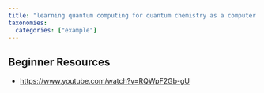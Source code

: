 ```yaml
---
title: "learning quantum computing for quantum chemistry as a computer scientist"
taxonomies:
  categories: ["example"]
---
```


## Beginner Resources
- https://www.youtube.com/watch?v=RQWpF2Gb-gU